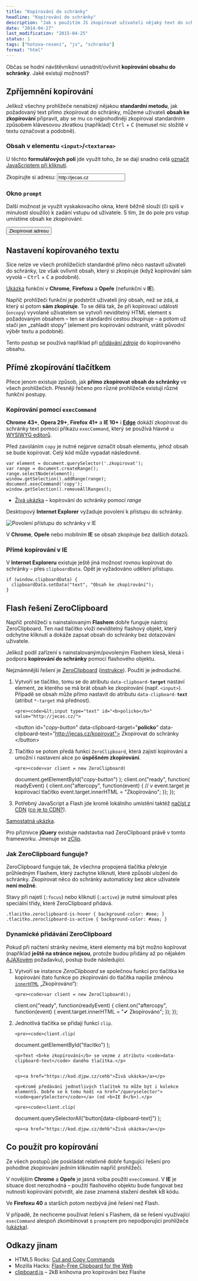 ```yaml
---
title: "Kopírování do schránky"
headline: "Kopírování do schránky"
description: "Jak s použitím JS zkopírovat uživateli nějaký text do schránky."
date: "2014-04-27"
last_modification: "2015-04-25"
status: 1
tags: ["hotova-reseni", "js", "schranka"]
format: "html"
---
```


<p>Občas se hodní návštěvníkovi usnadnit/ovlivnit <b>kopírování obsahu do schránky</b>. Jaké existují možnosti?</p>

<h2 id="zprijemneni">Zpříjemnění kopírování</h2>

<p>Jelikož všechny prohlížeče nenabízejí nějakou <b>standardní metodu</b>, jak požadovaný text přímo zkopírovat do schránky, můžeme uživateli <b>obsah ke zkopírování</b> připravit, aby se mu co nejpohodlněji zkopíroval standardním způsobem klávesovou zkratkou (například) <kbd>Ctrl</kbd> + <kbd>C</kbd> (nemusel nic složitě v textu označovat a podobně).</p>

<h3 id="input-textarea">Obsah v elementu <code>&lt;input></code>/<code>&lt;textarea></code></h3>

<p>U těchto <b>formulářových polí</b> jde využít toho, že se dají snadno celá <a href="/oznaceni-textu">označit JavaScriptem při kliknutí</a>.</p>

<div class="live">
  <label>
    Zkopírujte si adresu: 
    <input onclick="this.select()" value="http://jecas.cz">
  </label>
</div>

<h3 id="prompt">Okno <code>prompt</code></h3>

<p>Další možnost je využít vyskakovacího okna, které běžně slouží (či spíš v minulosti sloužilo) k zadání vstupu od uživatele. S tím, že do pole pro vstup umístíme obsah ke zkopírování:</p>

<div class="live">
  <script>
    function kopirovat(text) {
      prompt("Zkopírujte si URL:", text); 
    }
  </script>
  <button 
    onclick="kopirovat('http://jecas.cz')">
    Zkopírovat adresu
  </button>  
</div>

<h2 id="zmena-textu">Nastavení kopírovaného textu</h2>

<p>Sice nelze ve všech prohlížečích standardně přímo něco nastavit uživateli do schránky, lze však ovlivnit obsah, který si zkopíruje (když kopírování sám vyvolá – <kbd>Ctrl</kbd> + <kbd>C</kbd> a podobně).</p>

<p><a href="https://kod.djpw.cz/qwcb">Ukázka</a> funkční v <b>Chrome</b>, <b>Firefoxu</b> a <b>Opeře</b> (nefunkční v <b>IE</b>).</p>

<p>Napříč prohlížeči funkční je podstrčit uživateli jiný obsah, než se zdá, a který si potom <b>sám zkopíruje</b>. To se dělá tak, že při kopírovací události (<code>oncopy</code>) vyvolané uživatelem se vytvoří neviditelný HTML element s požadovaným obsahem – ten se standardní cestou zkopíruje – a potom už stačí jen „zahladit stopy“ (element pro kopírování odstranit, vrátit původní výběr textu a podobně).</p>

<p>Tento postup se používá například při <a href="http://diskuse.jakpsatweb.cz/?action=vthread&forum=8&topic=118171">přidávání <i>zdroje</i></a> do kopírovaného obsahu.</p>




<h2 id="tlacitko">Přímé zkopírování tlačítkem</h2>

<p>Přece jenom existuje způsob, jak <b>přímo zkopírovat obsah do schránky</b> ve všech prohlížečích. Přesněji řečeno pro různé prohlížeče existují různé funkční postupy.</p>




<h3 id="execcommand">Kopírování pomocí <code>execCommand</code></h3>

<p><b>Chrome 43+</b>, <b>Opera 29+</b>, <b>Firefox 41+</b> a <b>IE 10+</b> i <a href="/microsoft-edge"><b>Edge</b></a> dokáží zkopírovat do schránky text pomocí příkazu <code>execCommand</code>, který se používá hlavně u <a href="/vlastni-wysiwyg">WYSIWYG editorů</a>.</p>


<p>Před zavoláním <code>copy</code> je nutné nejprve označit obsah elementu, jehož obsah se bude kopírovat. Celý kód může vypadat následovně.</p>

<pre><code>var element = document.querySelector('.zkopirovat');  
var range = document.createRange();  
range.selectNode(element);  
window.getSelection().addRange(range);  
document.execCommand('copy');
window.getSelection().removeAllRanges(); </code></pre>








<div class="external-content">
  <ul>
    <li><a href="https://kod.djpw.cz/homb">Živá ukázka</a> – kopírování do schránky pomocí <i>range</i></li>
  </ul>
</div>

<p>Desktopový <b>Internet Explorer</b> vyžaduje povolení k přístupu do schránky.</p>

<p><img src="/files/kopirovat/kopirovani-ie.png" alt="Povolení přístupu do schránky v IE" class="border"></p>










<p>V <b>Chrome</b>, <b>Opeře</b> nebo mobilním <b>IE</b> se obsah zkopíruje bez dalších dotazů.</p>



<h3 id="ie">Přímé kopírování v IE</h3>



<p>V <b>Internet Exploreru</b> existuje ještě jiná možnost rovnou kopírovat do schránky – přes <code>clipboardData</code>. Opět je vyžadováno udělení přístupu.</p>

<pre><code>if (window.clipboardData) {
  clipboardData.setData("text", "Obsah ke zkopírování");    
}</code></pre>



<h2 id="zeroclipboard">Flash řešení ZeroClipboard</h2>

<p>Napříč prohlížeči s nainstalovaným <b>Flashem</b> dobře funguje nástroj ZeroClipboard. Ten nad tlačítko vloží neviditelný flashový objekt, který odchytne kliknutí a dokáže zapsat obsah do schránky bez dotazování uživatele.</p>

<p>Jelikož podíl zařízení s nainstalovaným/povoleným Flashem klesá, klesá i podpora <b>kopírování do schránky</b> pomocí flashového objektu.</p>

<p>Nejznámnější řešení je <a href="http://zeroclipboard.org/">ZeroClipboard</a> (<a href="https://github.com/zeroclipboard/zeroclipboard/blob/master/docs/instructions.md">instrukce</a>). Použití je jednoduché.</p>

<ol>
  
  <li>
    <p>Vytvoří se tlačítko, tomu se do atributu <code>data-clipboard-<b>target</b></code> nastaví element, ze kterého se má brát obsah ke zkopírování (např. <code>&lt;input></code>). Případě se obsah může přímo nastavit do atributu <code>data-clipboard-<b>text</b></code> (atribut <code>*-target</code> má přednost).</p>
    
    <pre><code>&lt;input type="text" id="<b>policko</b>" value="http://jecas.cz/">
&lt;button 
    id="<i>copy-button</i>" 
    data-clipboard-target="<b>policko</b>" 
    data-clipboard-text="http://jecas.cz/kopirovat">
    Zkopírovat do schránky
&lt;/button></code></pre>
    
  </li>
  
  
  
  
  
  
  <li>    
    <p>Tlačítko se potom předá funkci <code>ZeroClipboard</code>, která zajistí kopírování a umožní i nastavení akce po <b>úspěšném zkopírování</b>.</p>
    
    <pre><code>var client = new ZeroClipboard(
  document.getElementById("<i>copy-button</i>")
);
client.on("ready", function( readyEvent) {
  client.on("aftercopy", function(event) {
    // v event.target je kopírovací tlačítko
    event.target.innerHTML = "Zkopírováno";
  });
});</code></pre>
  </li>
  
  
  
  
  
  
  
  
  <li>Potřebný JavaScript a Flash jde kromě lokálního umístění taktéž <a href="http://cdnjs.com/libraries/zeroclipboard/">načíst z CDN</a> (<a href="/cdn">co je to CDN?</a>).</li>
</ol>

<p><a href="https://kod.djpw.cz/rwcb">Samostatná ukázka</a>.</p>

<p>Pro příznivce <b>jQuery</b> existuje nadstavba nad ZeroClipboard právě v tomto frameworku. Jmenuje se <a href="http://www.steamdev.com/zclip/">zClip</a>.</p>



<h3 id="jak">Jak ZeroClipboard funguje?</h3>

<p>ZeroClipboard funguje tak, že všechna propojená tlačítka překryje průhledným Flashem, který zachytne kliknutí, které způsobí uložení do schránky. Zkopírovat něco do schránky automaticky bez akce uživatele <b>není možné</b>.</p>

<p>Stavy při najetí (<code>:focus</code>) nebo kliknutí (<code>:active</code>) je nutné simulovat přes speciální třídy, které ZeroClipboard přidává.</p>

<pre><code>.tlacitko.zeroclipboard-is-hover { background-color: #eee; }
.tlacitko.zeroclipboard-is-active { background-color: #aaa; }</code></pre>





<h3 id="dynamicke">Dynamické přidávání ZeroClipboard</h3>

<p>Pokud při načtení stránky nevíme, které elementy má být možno kopírovat (například <b>ještě na stránce nejsou</b>, protože budou přidány až po nějakém <a href="/ajax">AJAXovém</a> požadavku), postup bude následující.</p>

<ol>
  <li>
    <p>Vytvoří se instance <i>ZeroClipboard</i> se společnou funkcí pro tlačítka ke kopírování (tato funkce po zkopírování do tlačítka napíše změnou <a href="/innerhtml"><code>innerHTML</code></a> „Zkopírováno“):</p>
    
    <pre><code>var client = new ZeroClipboard();
client.on("ready", function(readyEvent) {
  client.on("aftercopy", function(event) {
    event.target.innerHTML = "✔ Zkopírováno";
  });
});	</code></pre>
  </li>
  
  
  
  
  <li>
    <p>Jednotlivá tlačítka se přidají funkcí <code>clip</code>.</p>
    
    <pre><code>client.clip(
  document.getElementById("tlacitko")
);</code></pre>
    
    <p>Text <b>ke zkopírování</b> se vezme z atributu <code>data-clipboard-text</code> daného tlačítka.</p>
    
    
    <p><a href="https://kod.djpw.cz/cehb">Živá ukázka</a></p>
    
    <p>Kromě předávání jednotlivých tlačítek to může být i kolekce elementů. Dobře se k tomu hodí <a href="/queryselector"><code>querySelector</code></a> (od <b>IE 8</b>).</p>
    
    <pre><code>client.clip(
  document.querySelectorAll("button[data-clipboard-text]")
);</code></pre>
    
    <p><a href="https://kod.djpw.cz/dehb">Živá ukázka</a></p>
  </li>
</ol>







<h2 id="pouzit">Co použít pro kopírování</h2>

<p>Ze všech postupů jde poskládat relativně dobře fungující řešení pro pohodlné zkopírování jedním kliknutím napříč prohlížeči.</p>

<p>V novějším <b>Chrome</b> a <b>Opeře</b> je jasná volba použití <code>execCommand</code>. V <b>IE</b> je situace dost nerozhodná – použití flashového objektu bude fungovat bez nutnosti kopírování potvrdit, ale zase znamená stažení desítek kB kódu.</p>

<p>Ve <b>Firefoxu 40</b> a starších potom nezbývá jiné řešení než Flash.</p>

<p>V případě, že nechceme používat řešení s Flashem, dá se řešení využívající <code>execCommand</code> alespoň zkombinovat s <code>prompt</code>em pro nepodporující prohlížeče (<a href="https://kod.djpw.cz/etmb">ukázka</a>).</p>


<h2 id="odkazy">Odkazy jinam</h2>

<ul>
  <li>HTML5 Rocks: <a href="http://updates.html5rocks.com/2015/04/cut-and-copy-commands">Cut and Copy Commands</a></li>
  
  <li>Mozilla Hacks: <a href="https://hacks.mozilla.org/2015/09/flash-free-clipboard-for-the-web/">Flash-Free Clipboard for the Web</a></li>
  
  <li><a href="http://zenorocha.github.io/clipboard.js/">clipboard.js</a> – 2kB knihovna pro kopírování bez Flashe</li>
</ul>